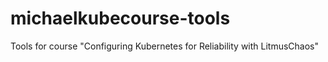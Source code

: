 # michaelkubecourse-tools
Tools for course "Configuring Kubernetes for Reliability with LitmusChaos"
